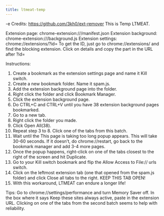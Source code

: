 ```yaml
---
title: ltmeat-temp
---
```


-e 
Credits: https://github.com/3kh0/ext-remover
This is Temp LTMEAT.

Extension page: chrome-extension://<extensionidhere>/manifest.json
Extension background: chrome-extension://<extensionidhere>/background.js
Extension settings: chrome://extensions/?id=<extensionidhere>
To get the ID, just go to chrome://extensions/ and find the blocking extension. Click on details and copy the part in the URL after ?id=

Instructions:
1. Create a bookmark as the extension settings page and name it Kill switch.
2. Create a new bookmark folder. Name it spam.js. 
3. Add the extension background page into the folder.
3. Right click the folder and click Bookmark Manager.
4. Click the extension background page.
5. Do CTRL+C and CTRL+V until you have 38 extension background pages bookmarked.
6. Go to a new tab.
7. Right click the folder you made.
8. Click Open All(38).
9. Repeat step 3 to 8. Click one of the tabs from this batch. 
10. Wait until the This page is taking too long popup appears. This will take 30-60 seconds. 
If it doesn’t, do chrome://restart, go back to the bookmark manager and add 3-4 more pages.
11. Once the popup happens, right-click on one of the tabs closest to the right of the screen and hit Duplicate. 
12. Go to your Kill switch bookmark and flip the Allow Access to File:// urls switch.
13. Click on the leftmost extension tab (one that opened from the spam.js folder) and click Close all tabs to the right. KEEP THIS TAB OPEN!
14. With this workaround, LTMEAT can endure a longer life!

Tips:
Go to chrome://settings/performance and turn Memory Saver off.
In the box where it says Keep these sites always active, paste in the extension URL. 
Clicking on one of the tabs from the second batch seems to help with reliability.
